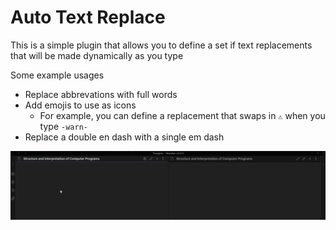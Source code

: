 # Auto Text Replace

This is a simple plugin that allows you to define a set if text replacements that will be made dynamically as you type

Some example usages
- Replace abbrevations with full words
- Add emojis to use as icons
  - For example, you can define a replacement that swaps in `⚠️` when you type `-warn-`
- Replace a double en dash with a single em dash

![demo.gif](https://github.com/NickHarvey2/obsidian-auto-text-replace/blob/master/demo.gif)